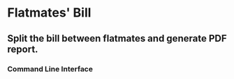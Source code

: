 # Flatmates' Bill
## Split the bill between flatmates and generate PDF report.  
### Command Line Interface